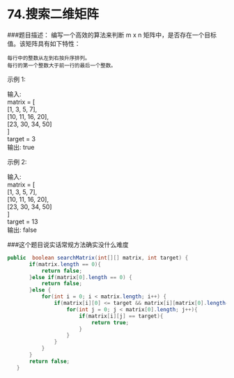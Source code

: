 # 74.搜索二维矩阵

###题目描述：
编写一个高效的算法来判断 m x n 矩阵中，是否存在一个目标值。该矩阵具有如下特性：

    每行中的整数从左到右按升序排列。
    每行的第一个整数大于前一行的最后一个整数。

示例 1:

输入:  
matrix = [  
  [1,   3,  5,  7],  
  [10, 11, 16, 20],  
  [23, 30, 34, 50]  
]  
target = 3  
输出: true  

示例 2:

输入:  
matrix = [  
  [1,   3,  5,  7],  
  [10, 11, 16, 20],  
  [23, 30, 34, 50]  
]  
target = 13  
输出: false  

###这个题目说实话常规方法确实没什么难度
```java
public  boolean searchMatrix(int[][] matrix, int target) {
       if(matrix.length == 0){
           return false;
       }else if(matrix[0].length == 0) {
           return false;
       }else {
           for(int i = 0; i < matrix.length; i++) {
               if(matrix[i][0] <= target && matrix[i][matrix[0].length-1] >= target) {
                   for(int j = 0; j < matrix[0].length; j++){
                       if(matrix[i][j] == target){
                           return true;
                       }
                   }
               }
           }
       }
       return false;
   }
```
